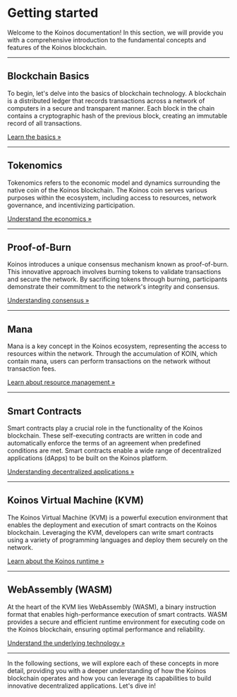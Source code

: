 # Getting started
Welcome to the Koinos documentation! In this section, we will provide you with a comprehensive introduction to the fundamental concepts and features of the Koinos blockchain.

---
## Blockchain Basics
To begin, let's delve into the basics of blockchain technology. A blockchain is a distributed ledger that records transactions across a network of computers in a secure and transparent manner. Each block in the chain contains a cryptographic hash of the previous block, creating an immutable record of all transactions.

[Learn the basics »](blockchain-basics.md)

---
## Tokenomics
Tokenomics refers to the economic model and dynamics surrounding the native coin of the Koinos blockchain. The Koinos coin serves various purposes within the ecosystem, including access to resources, network governance, and incentivizing participation.

[Understand the economics »](tokenomics.md)

---
## Proof-of-Burn
Koinos introduces a unique consensus mechanism known as proof-of-burn. This innovative approach involves burning tokens to validate transactions and secure the network. By sacrificing tokens through burning, participants demonstrate their commitment to the network's integrity and consensus.

[Understanding consensus »](proof-of-burn.md)

---
## Mana
Mana is a key concept in the Koinos ecosystem, representing the access to resources within the network. Through the accumulation of KOIN, which contain mana, users can perform transactions on the network without transaction fees.

[Learn about resource management »](mana.md)

---
## Smart Contracts
Smart contracts play a crucial role in the functionality of the Koinos blockchain. These self-executing contracts are written in code and automatically enforce the terms of an agreement when predefined conditions are met. Smart contracts enable a wide range of decentralized applications (dApps) to be built on the Koinos platform.

[Understanding decentralized applications »](smart-contracts.md)

---
## Koinos Virtual Machine (KVM)
The Koinos Virtual Machine (KVM) is a powerful execution environment that enables the deployment and execution of smart contracts on the Koinos blockchain. Leveraging the KVM, developers can write smart contracts using a variety of programming languages and deploy them securely on the network.

[Learn about the Koinos runtime »](koinos-vm.md)

---
## WebAssembly (WASM)
At the heart of the KVM lies WebAssembly (WASM), a binary instruction format that enables high-performance execution of smart contracts. WASM provides a secure and efficient runtime environment for executing code on the Koinos blockchain, ensuring optimal performance and reliability.

[Understand the underlying technology »](wasm.md)

---
In the following sections, we will explore each of these concepts in more detail, providing you with a deeper understanding of how the Koinos blockchain operates and how you can leverage its capabilities to build innovative decentralized applications. Let's dive in!